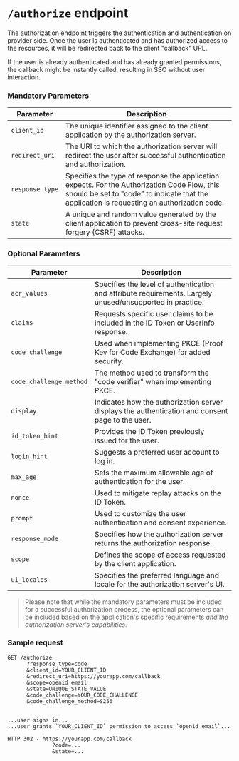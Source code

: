 # `/authorize` endpoint

The authorization endpoint triggers the authentication and authentication on provider side. Once the user is authenticated and has authorized access to the resources, it will be redirected back to the client "callback" URL.

If the user is already authenticated and has already granted permissions, the callback might be instantly called, resulting in SSO without user interaction.

### Mandatory Parameters

| Parameter      | Description                                                                                     |
|----------------|-------------------------------------------------------------------------------------------------|
| `client_id`    | The unique identifier assigned to the client application by the authorization server.        |
| `redirect_uri` | The URI to which the authorization server will redirect the user after successful authentication and authorization. |
| `response_type` | Specifies the type of response the application expects. For the Authorization Code Flow, this should be set to "code" to indicate that the application is requesting an authorization code. |
| `state`        | A unique and random value generated by the client application to prevent cross-site request forgery (CSRF) attacks. |

### Optional Parameters

| Parameter      | Description                                                                                               |
|----------------|-----------------------------------------------------------------------------------------------------------|
| `acr_values`   | Specifies the level of authentication and attribute requirements. Largely unused/unsupported in practice. | 
| `claims`       | Requests specific user claims to be included in the ID Token or UserInfo response.                        |
| `code_challenge` | Used when implementing PKCE (Proof Key for Code Exchange) for added security.                           |
| `code_challenge_method` | The method used to transform the "code verifier" when implementing PKCE.                         |
| `display`      | Indicates how the authorization server displays the authentication and consent page to the user.          |
| `id_token_hint` | Provides the ID Token previously issued for the user.                                                    |
| `login_hint`   | Suggests a preferred user account to log in.                                                              |
| `max_age`      | Sets the maximum allowable age of authentication for the user.                                            |
| `nonce`        | Used to mitigate replay attacks on the ID Token.                                                          |
| `prompt`       | Used to customize the user authentication and consent experience.                                         |
| `response_mode` | Specifies how the authorization server returns the authorization response.                               |
| `scope`        | Defines the scope of access requested by the client application.                                          |
| `ui_locales`   | Specifies the preferred language and locale for the authorization server's UI.                            |

> Please note that while the mandatory parameters must be included for a successful authorization process, 
> the optional parameters can be included based on the application's specific requirements *and the authorization server's capabilities*.


### Sample request

    GET /authorize
          ?response_type=code
          &client_id=YOUR_CLIENT_ID
          &redirect_uri=https://yourapp.com/callback
          &scope=openid email
          &state=UNIQUE_STATE_VALUE
          &code_challenge=YOUR_CODE_CHALLENGE
          &code_challenge_method=S256


    ...user signs in...
    ...user grants `YOUR_CLIENT_ID` permission to access `openid email`...

    HTTP 302 - https://yourapp.com/callback
                  ?code=...
                  &state=...

